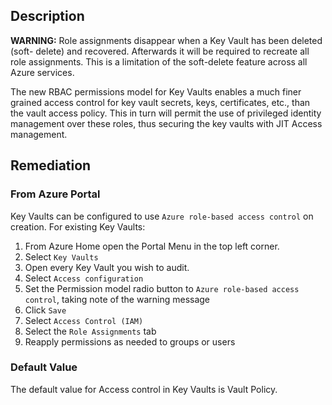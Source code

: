 ## Description

**WARNING:** Role assignments disappear when a Key Vault has been deleted (soft- delete) and recovered. Afterwards it will be required to recreate all role assignments. This is a limitation of the soft-delete feature across all Azure services.

The new RBAC permissions model for Key Vaults enables a much finer grained access control for key vault secrets, keys, certificates, etc., than the vault access policy. This in turn will permit the use of privileged identity management over these roles, thus securing the key vaults with JIT Access management.

## Remediation

### From Azure Portal

Key Vaults can be configured to use `Azure role-based access control` on creation. For existing Key Vaults:

1. From Azure Home open the Portal Menu in the top left corner.
2. Select `Key Vaults`
3. Open every Key Vault you wish to audit.
4. Select `Access configuration`
5. Set the Permission model radio button to `Azure role-based access control`, taking note of the warning message
6. Click `Save`
7. Select `Access Control (IAM)`
8. Select the `Role Assignments` tab
9. Reapply permissions as needed to groups or users

### Default Value

The default value for Access control in Key Vaults is Vault Policy.
